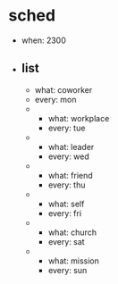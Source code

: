 # sched
- when: 2300
- list
  - 
    - what: coworker
    - every: mon
  - 
    - what: workplace
    - every: tue
  - 
    - what: leader
    - every: wed
  - 
    - what: friend
    - every: thu
  - 
    - what: self
    - every: fri
  - 
    - what: church
    - every: sat
  - 
    - what: mission
    - every: sun
